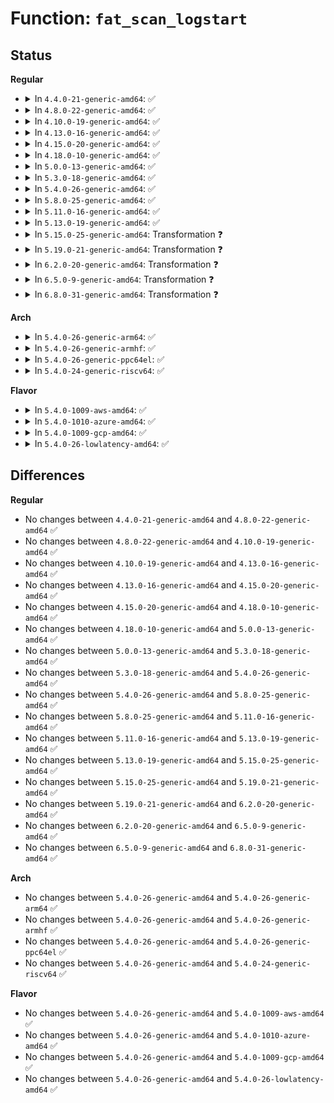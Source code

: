 # Function: <code>fat_scan_logstart</code>

## Status
<b>Regular</b>
<ul>
<li>
<details>
<summary>In <code>4.4.0-21-generic-amd64</code>: ✅</summary>

```c
int fat_scan_logstart(struct inode * dir, int i_logstart, struct fat_slot_info * sinfo)
```

```json
{
  "name": "fat_scan_logstart",
  "collision_type": "Unique Global",
  "inline_type": "No",
  "funcs": [
    {
      "addr": 18446744071581961216,
      "name": "fat_scan_logstart",
      "external": true,
      "loc": "fs/fat/dir.c:978",
      "file": "fs/fat/dir.c",
      "inline": "seen, unknown",
      "caller_inline": [],
      "caller_func": [
        "fs/fat/nfs.c:fat_get_parent"
      ]
    }
  ],
  "symbols": [
    {
      "addr": 18446744071581961216,
      "name": "fat_scan_logstart",
      "section": ".text",
      "bind": "STB_GLOBAL",
      "size": 218
    }
  ]
}
```
</details>
</li>
<li>
<details>
<summary>In <code>4.8.0-22-generic-amd64</code>: ✅</summary>

```c
int fat_scan_logstart(struct inode * dir, int i_logstart, struct fat_slot_info * sinfo)
```

```json
{
  "name": "fat_scan_logstart",
  "collision_type": "Unique Global",
  "inline_type": "No",
  "funcs": [
    {
      "addr": 18446744071582173200,
      "name": "fat_scan_logstart",
      "external": true,
      "loc": "fs/fat/dir.c:978",
      "file": "fs/fat/dir.c",
      "inline": "seen, unknown",
      "caller_inline": [],
      "caller_func": [
        "fs/fat/nfs.c:fat_get_parent"
      ]
    }
  ],
  "symbols": [
    {
      "addr": 18446744071582173200,
      "name": "fat_scan_logstart",
      "section": ".text",
      "bind": "STB_GLOBAL",
      "size": 214
    }
  ]
}
```
</details>
</li>
<li>
<details>
<summary>In <code>4.10.0-19-generic-amd64</code>: ✅</summary>

```c
int fat_scan_logstart(struct inode * dir, int i_logstart, struct fat_slot_info * sinfo)
```

```json
{
  "name": "fat_scan_logstart",
  "collision_type": "Unique Global",
  "inline_type": "No",
  "funcs": [
    {
      "addr": 18446744071582262608,
      "name": "fat_scan_logstart",
      "external": true,
      "loc": "fs/fat/dir.c:978",
      "file": "fs/fat/dir.c",
      "inline": "seen, unknown",
      "caller_inline": [],
      "caller_func": [
        "fs/fat/nfs.c:fat_get_parent"
      ]
    }
  ],
  "symbols": [
    {
      "addr": 18446744071582262608,
      "name": "fat_scan_logstart",
      "section": ".text",
      "bind": "STB_GLOBAL",
      "size": 214
    }
  ]
}
```
</details>
</li>
<li>
<details>
<summary>In <code>4.13.0-16-generic-amd64</code>: ✅</summary>

```c
int fat_scan_logstart(struct inode * dir, int i_logstart, struct fat_slot_info * sinfo)
```

```json
{
  "name": "fat_scan_logstart",
  "collision_type": "Unique Global",
  "inline_type": "No",
  "funcs": [
    {
      "addr": 18446744071582347776,
      "name": "fat_scan_logstart",
      "external": true,
      "loc": "fs/fat/dir.c:978",
      "file": "fs/fat/dir.c",
      "inline": "seen, unknown",
      "caller_inline": [],
      "caller_func": [
        "fs/fat/nfs.c:fat_get_parent"
      ]
    }
  ],
  "symbols": [
    {
      "addr": 18446744071582347776,
      "name": "fat_scan_logstart",
      "section": ".text",
      "bind": "STB_GLOBAL",
      "size": 216
    }
  ]
}
```
</details>
</li>
<li>
<details>
<summary>In <code>4.15.0-20-generic-amd64</code>: ✅</summary>

```c
int fat_scan_logstart(struct inode * dir, int i_logstart, struct fat_slot_info * sinfo)
```

```json
{
  "name": "fat_scan_logstart",
  "collision_type": "Unique Global",
  "inline_type": "No",
  "funcs": [
    {
      "addr": 18446744071582498368,
      "name": "fat_scan_logstart",
      "external": true,
      "loc": "fs/fat/dir.c:977",
      "file": "fs/fat/dir.c",
      "inline": "seen, unknown",
      "caller_inline": [],
      "caller_func": [
        "fs/fat/nfs.c:fat_get_parent"
      ]
    }
  ],
  "symbols": [
    {
      "addr": 18446744071582498368,
      "name": "fat_scan_logstart",
      "section": ".text",
      "bind": "STB_GLOBAL",
      "size": 216
    }
  ]
}
```
</details>
</li>
<li>
<details>
<summary>In <code>4.18.0-10-generic-amd64</code>: ✅</summary>

```c
int fat_scan_logstart(struct inode * dir, int i_logstart, struct fat_slot_info * sinfo)
```

```json
{
  "name": "fat_scan_logstart",
  "collision_type": "Unique Global",
  "inline_type": "No",
  "funcs": [
    {
      "addr": 18446744071582689312,
      "name": "fat_scan_logstart",
      "external": true,
      "loc": "fs/fat/dir.c:978",
      "file": "fs/fat/dir.c",
      "inline": "seen, unknown",
      "caller_inline": [],
      "caller_func": [
        "fs/fat/nfs.c:fat_get_parent"
      ]
    }
  ],
  "symbols": [
    {
      "addr": 18446744071582689312,
      "name": "fat_scan_logstart",
      "section": ".text",
      "bind": "STB_GLOBAL",
      "size": 213
    }
  ]
}
```
</details>
</li>
<li>
<details>
<summary>In <code>5.0.0-13-generic-amd64</code>: ✅</summary>

```c
int fat_scan_logstart(struct inode * dir, int i_logstart, struct fat_slot_info * sinfo)
```

```json
{
  "name": "fat_scan_logstart",
  "collision_type": "Unique Global",
  "inline_type": "No",
  "funcs": [
    {
      "addr": 18446744071582791168,
      "name": "fat_scan_logstart",
      "external": true,
      "loc": "fs/fat/dir.c:980",
      "file": "fs/fat/dir.c",
      "inline": "seen, unknown",
      "caller_inline": [],
      "caller_func": [
        "fs/fat/nfs.c:fat_get_parent"
      ]
    }
  ],
  "symbols": [
    {
      "addr": 18446744071582791168,
      "name": "fat_scan_logstart",
      "section": ".text",
      "bind": "STB_GLOBAL",
      "size": 213
    }
  ]
}
```
</details>
</li>
<li>
<details>
<summary>In <code>5.3.0-18-generic-amd64</code>: ✅</summary>

```c
int fat_scan_logstart(struct inode * dir, int i_logstart, struct fat_slot_info * sinfo)
```

```json
{
  "name": "fat_scan_logstart",
  "collision_type": "Unique Global",
  "inline_type": "No",
  "funcs": [
    {
      "addr": 18446744071582965344,
      "name": "fat_scan_logstart",
      "external": true,
      "loc": "fs/fat/dir.c:981",
      "file": "fs/fat/dir.c",
      "inline": "seen, unknown",
      "caller_inline": [],
      "caller_func": [
        "fs/fat/nfs.c:fat_get_parent"
      ]
    }
  ],
  "symbols": [
    {
      "addr": 18446744071582965344,
      "name": "fat_scan_logstart",
      "section": ".text",
      "bind": "STB_GLOBAL",
      "size": 213
    }
  ]
}
```
</details>
</li>
<li>
<details>
<summary>In <code>5.4.0-26-generic-amd64</code>: ✅</summary>

```c
int fat_scan_logstart(struct inode * dir, int i_logstart, struct fat_slot_info * sinfo)
```

```json
{
  "name": "fat_scan_logstart",
  "collision_type": "Unique Global",
  "inline_type": "No",
  "funcs": [
    {
      "addr": 18446744071583072128,
      "name": "fat_scan_logstart",
      "external": true,
      "loc": "fs/fat/dir.c:979",
      "file": "fs/fat/dir.c",
      "inline": "seen, unknown",
      "caller_inline": [],
      "caller_func": [
        "fs/fat/nfs.c:fat_get_parent"
      ]
    }
  ],
  "symbols": [
    {
      "addr": 18446744071583072128,
      "name": "fat_scan_logstart",
      "section": ".text",
      "bind": "STB_GLOBAL",
      "size": 213
    }
  ]
}
```
</details>
</li>
<li>
<details>
<summary>In <code>5.8.0-25-generic-amd64</code>: ✅</summary>

```c
int fat_scan_logstart(struct inode * dir, int i_logstart, struct fat_slot_info * sinfo)
```

```json
{
  "name": "fat_scan_logstart",
  "collision_type": "Unique Global",
  "inline_type": "No",
  "funcs": [
    {
      "addr": 18446744071583390272,
      "name": "fat_scan_logstart",
      "external": true,
      "loc": "fs/fat/dir.c:975",
      "file": "fs/fat/dir.c",
      "inline": "seen, unknown",
      "caller_inline": [],
      "caller_func": [
        "fs/fat/nfs.c:fat_rebuild_parent"
      ]
    }
  ],
  "symbols": [
    {
      "addr": 18446744071583390272,
      "name": "fat_scan_logstart",
      "section": ".text",
      "bind": "STB_GLOBAL",
      "size": 213
    }
  ]
}
```
</details>
</li>
<li>
<details>
<summary>In <code>5.11.0-16-generic-amd64</code>: ✅</summary>

```c
int fat_scan_logstart(struct inode * dir, int i_logstart, struct fat_slot_info * sinfo)
```

```json
{
  "name": "fat_scan_logstart",
  "collision_type": "Unique Global",
  "inline_type": "No",
  "funcs": [
    {
      "addr": 18446744071583506080,
      "name": "fat_scan_logstart",
      "external": true,
      "loc": "fs/fat/dir.c:975",
      "file": "fs/fat/dir.c",
      "inline": "seen, unknown",
      "caller_inline": [],
      "caller_func": [
        "fs/fat/nfs.c:fat_rebuild_parent"
      ]
    }
  ],
  "symbols": [
    {
      "addr": 18446744071583506080,
      "name": "fat_scan_logstart",
      "section": ".text",
      "bind": "STB_GLOBAL",
      "size": 213
    }
  ]
}
```
</details>
</li>
<li>
<details>
<summary>In <code>5.13.0-19-generic-amd64</code>: ✅</summary>

```c
int fat_scan_logstart(struct inode * dir, int i_logstart, struct fat_slot_info * sinfo)
```

```json
{
  "name": "fat_scan_logstart",
  "collision_type": "Unique Global",
  "inline_type": "No",
  "funcs": [
    {
      "addr": 18446744071583529152,
      "name": "fat_scan_logstart",
      "external": true,
      "loc": "fs/fat/dir.c:975",
      "file": "fs/fat/dir.c",
      "inline": "seen, unknown",
      "caller_inline": [],
      "caller_func": [
        "fs/fat/nfs.c:fat_rebuild_parent"
      ]
    }
  ],
  "symbols": [
    {
      "addr": 18446744071583529152,
      "name": "fat_scan_logstart",
      "section": ".text",
      "bind": "STB_GLOBAL",
      "size": 213
    }
  ]
}
```
</details>
</li>
<li>
<details>
<summary>In <code>5.15.0-25-generic-amd64</code>: Transformation ❓</summary>

```c
int fat_scan_logstart(struct inode * dir, int i_logstart, struct fat_slot_info * sinfo)
```

```json
{
  "name": "fat_scan_logstart",
  "collision_type": "Unique Global",
  "inline_type": "No",
  "funcs": [
    {
      "addr": 0,
      "name": "fat_scan_logstart",
      "external": true,
      "loc": "fs/fat/dir.c:975",
      "file": "fs/fat/dir.c",
      "inline": "seen, unknown",
      "caller_inline": [],
      "caller_func": [
        "fs/fat/nfs.c:fat_rebuild_parent"
      ]
    }
  ],
  "symbols": [
    {
      "addr": 18446744071592278810,
      "name": "fat_scan_logstart.cold",
      "section": ".text",
      "bind": "STB_LOCAL",
      "size": 37
    },
    {
      "addr": 18446744071583886176,
      "name": "fat_scan_logstart",
      "section": ".text",
      "bind": "STB_GLOBAL",
      "size": 222
    }
  ]
}
```
</details>
</li>
<li>
<details>
<summary>In <code>5.19.0-21-generic-amd64</code>: Transformation ❓</summary>

```c
int fat_scan_logstart(struct inode * dir, int i_logstart, struct fat_slot_info * sinfo)
```

```json
{
  "name": "fat_scan_logstart",
  "collision_type": "Unique Global",
  "inline_type": "No",
  "funcs": [
    {
      "addr": 0,
      "name": "fat_scan_logstart",
      "external": true,
      "loc": "fs/fat/dir.c:975",
      "file": "fs/fat/dir.c",
      "inline": "seen, unknown",
      "caller_inline": [],
      "caller_func": [
        "fs/fat/nfs.c:fat_rebuild_parent"
      ]
    }
  ],
  "symbols": [
    {
      "addr": 18446744071594061122,
      "name": "fat_scan_logstart.cold",
      "section": ".text",
      "bind": "STB_LOCAL",
      "size": 37
    },
    {
      "addr": 18446744071584461888,
      "name": "fat_scan_logstart",
      "section": ".text",
      "bind": "STB_GLOBAL",
      "size": 251
    }
  ]
}
```
</details>
</li>
<li>
<details>
<summary>In <code>6.2.0-20-generic-amd64</code>: Transformation ❓</summary>

```c
int fat_scan_logstart(struct inode * dir, int i_logstart, struct fat_slot_info * sinfo)
```

```json
{
  "name": "fat_scan_logstart",
  "collision_type": "Unique Global",
  "inline_type": "No",
  "funcs": [
    {
      "addr": 0,
      "name": "fat_scan_logstart",
      "external": true,
      "loc": "fs/fat/dir.c:975",
      "file": "fs/fat/dir.c",
      "inline": "seen, unknown",
      "caller_inline": [],
      "caller_func": [
        "fs/fat/nfs.c:fat_rebuild_parent"
      ]
    }
  ],
  "symbols": [
    {
      "addr": 18446744071596089136,
      "name": "fat_scan_logstart.cold",
      "section": ".text",
      "bind": "STB_LOCAL",
      "size": 37
    },
    {
      "addr": 18446744071585124976,
      "name": "fat_scan_logstart",
      "section": ".text",
      "bind": "STB_GLOBAL",
      "size": 251
    }
  ]
}
```
</details>
</li>
<li>
<details>
<summary>In <code>6.5.0-9-generic-amd64</code>: Transformation ❓</summary>

```c
int fat_scan_logstart(struct inode * dir, int i_logstart, struct fat_slot_info * sinfo)
```

```json
{
  "name": "fat_scan_logstart",
  "collision_type": "Unique Global",
  "inline_type": "No",
  "funcs": [
    {
      "addr": 0,
      "name": "fat_scan_logstart",
      "external": true,
      "loc": "fs/fat/dir.c:975",
      "file": "fs/fat/dir.c",
      "inline": "seen, unknown",
      "caller_inline": [],
      "caller_func": [
        "fs/fat/nfs.c:fat_rebuild_parent"
      ]
    }
  ],
  "symbols": [
    {
      "addr": 18446744071596612499,
      "name": "fat_scan_logstart.cold",
      "section": ".text",
      "bind": "STB_LOCAL",
      "size": 37
    },
    {
      "addr": 18446744071585354256,
      "name": "fat_scan_logstart",
      "section": ".text",
      "bind": "STB_GLOBAL",
      "size": 251
    }
  ]
}
```
</details>
</li>
<li>
<details>
<summary>In <code>6.8.0-31-generic-amd64</code>: Transformation ❓</summary>

```c
int fat_scan_logstart(struct inode * dir, int i_logstart, struct fat_slot_info * sinfo)
```

```json
{
  "name": "fat_scan_logstart",
  "collision_type": "Unique Global",
  "inline_type": "No",
  "funcs": [
    {
      "addr": 0,
      "name": "fat_scan_logstart",
      "external": true,
      "loc": "fs/fat/dir.c:975",
      "file": "fs/fat/dir.c",
      "inline": "seen, unknown",
      "caller_inline": [],
      "caller_func": [
        "fs/fat/nfs.c:fat_rebuild_parent"
      ]
    }
  ],
  "symbols": [
    {
      "addr": 18446744071597518453,
      "name": "fat_scan_logstart.cold",
      "section": ".text",
      "bind": "STB_LOCAL",
      "size": 37
    },
    {
      "addr": 18446744071585588976,
      "name": "fat_scan_logstart",
      "section": ".text",
      "bind": "STB_GLOBAL",
      "size": 251
    }
  ]
}
```
</details>
</li>
</ul>
<b>Arch</b>
<ul>
<li>
<details>
<summary>In <code>5.4.0-26-generic-arm64</code>: ✅</summary>

```c
int fat_scan_logstart(struct inode * dir, int i_logstart, struct fat_slot_info * sinfo)
```

```json
{
  "name": "fat_scan_logstart",
  "collision_type": "Unique Global",
  "inline_type": "No",
  "funcs": [
    {
      "addr": 18446603336494776680,
      "name": "fat_scan_logstart",
      "external": true,
      "loc": "fs/fat/dir.c:979",
      "file": "fs/fat/dir.c",
      "inline": "seen, unknown",
      "caller_inline": [],
      "caller_func": [
        "fs/fat/nfs.c:fat_get_parent"
      ]
    }
  ],
  "symbols": [
    {
      "addr": 18446603336494776680,
      "name": "fat_scan_logstart",
      "section": ".text",
      "bind": "STB_GLOBAL",
      "size": 248
    }
  ]
}
```
</details>
</li>
<li>
<details>
<summary>In <code>5.4.0-26-generic-armhf</code>: ✅</summary>

```c
int fat_scan_logstart(struct inode * dir, int i_logstart, struct fat_slot_info * sinfo)
```

```json
{
  "name": "fat_scan_logstart",
  "collision_type": "Unique Global",
  "inline_type": "No",
  "funcs": [
    {
      "addr": 3228196908,
      "name": "fat_scan_logstart",
      "external": true,
      "loc": "fs/fat/dir.c:979",
      "file": "fs/fat/dir.c",
      "inline": "seen, unknown",
      "caller_inline": [],
      "caller_func": [
        "fs/fat/nfs.c:fat_get_parent"
      ]
    }
  ],
  "symbols": [
    {
      "addr": 3228196908,
      "name": "fat_scan_logstart",
      "section": ".text",
      "bind": "STB_GLOBAL",
      "size": 256
    }
  ]
}
```
</details>
</li>
<li>
<details>
<summary>In <code>5.4.0-26-generic-ppc64el</code>: ✅</summary>

```c
int fat_scan_logstart(struct inode * dir, int i_logstart, struct fat_slot_info * sinfo)
```

```json
{
  "name": "fat_scan_logstart",
  "collision_type": "Unique Global",
  "inline_type": "No",
  "funcs": [
    {
      "addr": 13835058055288609136,
      "name": "fat_scan_logstart",
      "external": true,
      "loc": "fs/fat/dir.c:979",
      "file": "fs/fat/dir.c",
      "inline": "seen, unknown",
      "caller_inline": [],
      "caller_func": [
        "fs/fat/nfs.c:fat_get_parent"
      ]
    }
  ],
  "symbols": [
    {
      "addr": 13835058055288609136,
      "name": "fat_scan_logstart",
      "section": ".text",
      "bind": "STB_GLOBAL",
      "size": 348
    }
  ]
}
```
</details>
</li>
<li>
<details>
<summary>In <code>5.4.0-24-generic-riscv64</code>: ✅</summary>

```c
int fat_scan_logstart(struct inode * dir, int i_logstart, struct fat_slot_info * sinfo)
```

```json
{
  "name": "fat_scan_logstart",
  "collision_type": "Unique Global",
  "inline_type": "No",
  "funcs": [
    {
      "addr": 18446743936274110452,
      "name": "fat_scan_logstart",
      "external": true,
      "loc": "fs/fat/dir.c:979",
      "file": "fs/fat/dir.c",
      "inline": "seen, unknown",
      "caller_inline": [],
      "caller_func": [
        "fs/fat/nfs.c:fat_get_parent"
      ]
    }
  ],
  "symbols": [
    {
      "addr": 18446743936274110452,
      "name": "fat_scan_logstart",
      "section": ".text",
      "bind": "STB_GLOBAL",
      "size": 196
    }
  ]
}
```
</details>
</li>
</ul>
<b>Flavor</b>
<ul>
<li>
<details>
<summary>In <code>5.4.0-1009-aws-amd64</code>: ✅</summary>

```c
int fat_scan_logstart(struct inode * dir, int i_logstart, struct fat_slot_info * sinfo)
```

```json
{
  "name": "fat_scan_logstart",
  "collision_type": "Unique Global",
  "inline_type": "No",
  "funcs": [
    {
      "addr": 18446744071583040864,
      "name": "fat_scan_logstart",
      "external": true,
      "loc": "fs/fat/dir.c:979",
      "file": "fs/fat/dir.c",
      "inline": "seen, unknown",
      "caller_inline": [],
      "caller_func": [
        "fs/fat/nfs.c:fat_get_parent"
      ]
    }
  ],
  "symbols": [
    {
      "addr": 18446744071583040864,
      "name": "fat_scan_logstart",
      "section": ".text",
      "bind": "STB_GLOBAL",
      "size": 213
    }
  ]
}
```
</details>
</li>
<li>
<details>
<summary>In <code>5.4.0-1010-azure-amd64</code>: ✅</summary>

```c
int fat_scan_logstart(struct inode * dir, int i_logstart, struct fat_slot_info * sinfo)
```

```json
{
  "name": "fat_scan_logstart",
  "collision_type": "Unique Global",
  "inline_type": "No",
  "funcs": [
    {
      "addr": 18446744071582978016,
      "name": "fat_scan_logstart",
      "external": true,
      "loc": "fs/fat/dir.c:979",
      "file": "fs/fat/dir.c",
      "inline": "seen, unknown",
      "caller_inline": [],
      "caller_func": [
        "fs/fat/nfs.c:fat_get_parent"
      ]
    }
  ],
  "symbols": [
    {
      "addr": 18446744071582978016,
      "name": "fat_scan_logstart",
      "section": ".text",
      "bind": "STB_GLOBAL",
      "size": 213
    }
  ]
}
```
</details>
</li>
<li>
<details>
<summary>In <code>5.4.0-1009-gcp-amd64</code>: ✅</summary>

```c
int fat_scan_logstart(struct inode * dir, int i_logstart, struct fat_slot_info * sinfo)
```

```json
{
  "name": "fat_scan_logstart",
  "collision_type": "Unique Global",
  "inline_type": "No",
  "funcs": [
    {
      "addr": 18446744071583029472,
      "name": "fat_scan_logstart",
      "external": true,
      "loc": "fs/fat/dir.c:979",
      "file": "fs/fat/dir.c",
      "inline": "seen, unknown",
      "caller_inline": [],
      "caller_func": [
        "fs/fat/nfs.c:fat_get_parent"
      ]
    }
  ],
  "symbols": [
    {
      "addr": 18446744071583029472,
      "name": "fat_scan_logstart",
      "section": ".text",
      "bind": "STB_GLOBAL",
      "size": 213
    }
  ]
}
```
</details>
</li>
<li>
<details>
<summary>In <code>5.4.0-26-lowlatency-amd64</code>: ✅</summary>

```c
int fat_scan_logstart(struct inode * dir, int i_logstart, struct fat_slot_info * sinfo)
```

```json
{
  "name": "fat_scan_logstart",
  "collision_type": "Unique Global",
  "inline_type": "No",
  "funcs": [
    {
      "addr": 18446744071583118608,
      "name": "fat_scan_logstart",
      "external": true,
      "loc": "fs/fat/dir.c:979",
      "file": "fs/fat/dir.c",
      "inline": "seen, unknown",
      "caller_inline": [],
      "caller_func": [
        "fs/fat/nfs.c:fat_get_parent"
      ]
    }
  ],
  "symbols": [
    {
      "addr": 18446744071583118608,
      "name": "fat_scan_logstart",
      "section": ".text",
      "bind": "STB_GLOBAL",
      "size": 213
    }
  ]
}
```
</details>
</li>
</ul>

## Differences
<b>Regular</b>
<ul>
<li>
No changes between <code>4.4.0-21-generic-amd64</code> and <code>4.8.0-22-generic-amd64</code> ✅
</li>
<li>
No changes between <code>4.8.0-22-generic-amd64</code> and <code>4.10.0-19-generic-amd64</code> ✅
</li>
<li>
No changes between <code>4.10.0-19-generic-amd64</code> and <code>4.13.0-16-generic-amd64</code> ✅
</li>
<li>
No changes between <code>4.13.0-16-generic-amd64</code> and <code>4.15.0-20-generic-amd64</code> ✅
</li>
<li>
No changes between <code>4.15.0-20-generic-amd64</code> and <code>4.18.0-10-generic-amd64</code> ✅
</li>
<li>
No changes between <code>4.18.0-10-generic-amd64</code> and <code>5.0.0-13-generic-amd64</code> ✅
</li>
<li>
No changes between <code>5.0.0-13-generic-amd64</code> and <code>5.3.0-18-generic-amd64</code> ✅
</li>
<li>
No changes between <code>5.3.0-18-generic-amd64</code> and <code>5.4.0-26-generic-amd64</code> ✅
</li>
<li>
No changes between <code>5.4.0-26-generic-amd64</code> and <code>5.8.0-25-generic-amd64</code> ✅
</li>
<li>
No changes between <code>5.8.0-25-generic-amd64</code> and <code>5.11.0-16-generic-amd64</code> ✅
</li>
<li>
No changes between <code>5.11.0-16-generic-amd64</code> and <code>5.13.0-19-generic-amd64</code> ✅
</li>
<li>
No changes between <code>5.13.0-19-generic-amd64</code> and <code>5.15.0-25-generic-amd64</code> ✅
</li>
<li>
No changes between <code>5.15.0-25-generic-amd64</code> and <code>5.19.0-21-generic-amd64</code> ✅
</li>
<li>
No changes between <code>5.19.0-21-generic-amd64</code> and <code>6.2.0-20-generic-amd64</code> ✅
</li>
<li>
No changes between <code>6.2.0-20-generic-amd64</code> and <code>6.5.0-9-generic-amd64</code> ✅
</li>
<li>
No changes between <code>6.5.0-9-generic-amd64</code> and <code>6.8.0-31-generic-amd64</code> ✅
</li>
</ul>
<b>Arch</b>
<ul>
<li>
No changes between <code>5.4.0-26-generic-amd64</code> and <code>5.4.0-26-generic-arm64</code> ✅
</li>
<li>
No changes between <code>5.4.0-26-generic-amd64</code> and <code>5.4.0-26-generic-armhf</code> ✅
</li>
<li>
No changes between <code>5.4.0-26-generic-amd64</code> and <code>5.4.0-26-generic-ppc64el</code> ✅
</li>
<li>
No changes between <code>5.4.0-26-generic-amd64</code> and <code>5.4.0-24-generic-riscv64</code> ✅
</li>
</ul>
<b>Flavor</b>
<ul>
<li>
No changes between <code>5.4.0-26-generic-amd64</code> and <code>5.4.0-1009-aws-amd64</code> ✅
</li>
<li>
No changes between <code>5.4.0-26-generic-amd64</code> and <code>5.4.0-1010-azure-amd64</code> ✅
</li>
<li>
No changes between <code>5.4.0-26-generic-amd64</code> and <code>5.4.0-1009-gcp-amd64</code> ✅
</li>
<li>
No changes between <code>5.4.0-26-generic-amd64</code> and <code>5.4.0-26-lowlatency-amd64</code> ✅
</li>
</ul>
